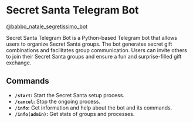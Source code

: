 # Secret Santa Telegram Bot

[@babbo_natale_segretissimo_bot](https://t.me/babbo_natale_segretissimo_bot)

Secret Santa Telegram Bot is a Python-based Telegram bot that allows users to organize Secret Santa groups. The bot generates secret gift combinations and facilitates group communication. Users can invite others to join their Secret Santa groups and ensure a fun and surprise-filled gift exchange.

## Commands
- **`/start`:** Start the Secret Santa setup process.
- **`/cancel`:** Stop the ongoing process.
- **`/info`:** Get information and help about the bot and its commands.
- **`/info(admin)`:** Get stats of groups and processes.
